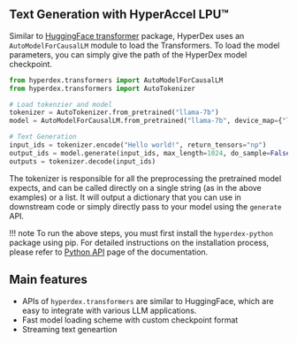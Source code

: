 ## Text Generation with HyperAccel LPU™

Similar to [HuggingFace transformer](https://huggingface.co/docs/transformers/index) package, HyperDex uses an `AutoModelForCausalLM` module to load the Transformers. To load the model parameters, you can simply give the path of the HyperDex model checkpoint.

```python linenums="1"
from hyperdex.transformers import AutoModelForCausalLM
from hyperdex.transformers import AutoTokenizer

# Load tokenzier and model
tokenizer = AutoTokenizer.from_pretrained("llama-7b")
model = AutoModelForCausalLM.from_pretrained("llama-7b", device_map={"lpu": 1})

# Text Generation
input_ids = tokenizer.encode("Hello world!", return_tensors="np")
output_ids = model.generate(input_ids, max_length=1024, do_sample=False)
outputs = tokenizer.decode(input_ids)
```

The tokenizer is responsible for all the preprocessing the pretrained model expects, and can be called directly on a single string (as in the above examples) or a list. It will output a dictionary that you can use in downstream code or simply directly pass to your model using the `generate` API.


!!! note
    To run the above steps, you must first install the `hyperdex-python` package using pip. For detailed instructions on the installation process, please refer to [Python API]() page of the documentation.​

## Main features

 - APIs of `hyperdex.transformers` are similar to HuggingFace, which are easy to integrate with various LLM applications.
 - Fast model loading scheme with custom checkpoint format
 - Streaming text geneartion